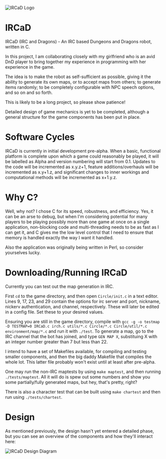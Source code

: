 ![IRCaD Logo](http://sconesorscones.co.uk/dev/IRCaD/IRCaD.png)

IRCaD
=====

IRCaD (IRC and Dragons) - An IRC based Dungeons and Dragons robot, written in C.

In this project, I am collaborating closely with my girlfriend who is an avid DnD player to bring together my experience in programming with her experience in the game.

The idea is to make the robot as self-sufficient as possible, giving it the ability to generate its own maps, or to accept maps from others; to generate items randomly; to be completely configurable with NPC speech options, and so on and so forth.

This is likely to be a long project, so please show patience!

Detailed design of game mechanics is yet to be completed, although a general structure for the game components has been put in place.

Software Cycles
===============

IRCaD is currently in initial development pre-alpha. When a basic, functional platform is complete upon which a game could reasonably be played, it will be labelled as Alpha and version numbering will start from 0.1. Updates to the code will be incremented as x.y.z+1, feature additions/overhauls will be incremented as x.y+1.z, and significant changes to inner workings and computational methods will be incremented as x+1.y.z.

Why C?
======

Well, why not? I chose C for its speed, robustness, and efficiency. Yes, it can be an arse to debug, but when I'm considering potential for many players to be playing possibly more than one game at once on a single application, non-blocking code and multi-threading needs to be as fast as I can get it, and C gives me the low level control that I need to ensure that memory is handled exactly the way I want it handled.

Also the application was originally being written in Perl, so consider yourselves lucky.

Downloading/Running IRCaD
=========================

Currently you can test out the map generation in IRC.

First `cd` to the game directory, and then open `Circle/init.c` in a text editor.
Lines 9, 17, 23, and 29 contain the options for irc server and port, nickname, nickerv authentication, and channel, respectively. These will later be edited in a config file. Set these to your desired values.

Ensuring you are still in the game directory, compile with `gcc -g -o testmap -D TESTMAP=0 IRCaD.c irch.c utils/*.c Circle/*.c Circle/util/*.c environment/map/*.c` and run it with `./test`. To generate a map, go to the IRC channel that the bot has joined, and type `GEN MAP X`, substituing X with an integer number greater than 7 but less than 22.

I intend to have a set of Makefiles available, for compiling and testing smaller components, and then the big daddy Makefile that compiles the whole lot. This latter file probably won't exist until at least after pre-alpha.

One may run the non-IRC maptests by using `make maptest`, and then running `./tests/maptest`. All it will do is spew out some numbers and show you some partially/fully generated maps, but hey, that's pretty, right?

There is also a character test that can be built using `make chartest` and then run using `./tests/chartest`.

Design
======

As mentioned previously, the design hasn't yet entered a detailed phase, but you can see an overview of the components and how they'll interact here:

![IRCaD Design Diagram](http://sconesorscones.co.uk/dev/IRCaD/IRCaD_Basic_Design.png)

